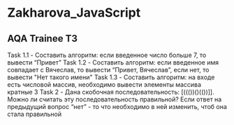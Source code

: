 # Zakharova_JavaScript
## AQA Trainee ТЗ

Task 1.1 - Составить алгоритм: если введенное число больше 7, то вывести “Привет”
Task 1.2 - Составить алгоритм: если введенное имя совпадает с Вячеслав, то вывести “Привет, Вячеслав”, если нет, то вывести "Нет такого имени"
Task 1.3 - Составить алгоритм: на входе есть числовой массив, необходимо вывести элементы массива кратные 3
Task 2 - Дана скобочная последовательность: [((())()(())]]. Можно ли считать эту последовательность правильной? Если ответ на предыдущий вопрос “нет” - то что необходимо в ней изменить, чтоб она стала правильной
